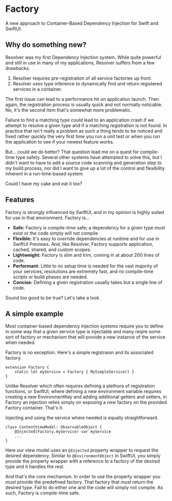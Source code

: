 # Factory

A new approach to Container-Based Dependency Injection for Swift and SwiftUI.

## Why do something new?

Resolver was my first Dependency Injection system. While quite powerful and still in use in many of my applications, Resolver suffers from a few drawbacks.

1. Resolver requires pre-registration of all service factories up front. 
2. Resolver uses type inference to dynamically find and return registered services in a container.

The first issue can lead to a performance hit on application launch. Then again, the registration process is usually quick and not normally noticable. No, it's the second item that's somewhat more problematic. 

 Failure to find a matching type *could* lead to an application crash if we attempt to resolve a given type and if a matching registration is not found. In practice that isn't really a problem as such a thing tends to be noticed and fixed rather quickly the very first time you run a unit test or when you run the application to see if your newest feature works.
 
 But... could we do better? That question lead me on a quest for compile-time type safety. Several other systems have attempted to solve this, but I didn't want to have to add a source code scanning and generation step to my build process, nor did I want to give up a lot of the control and flexibility inherent in a run-time-based system.
 
 Could I have my cake and eat it too?
 
 ## Features
 
 Factory is strongly influenced by SwiftUI, and in my opinion is highly suited for use in that environment. Factory is...
 
 * **Safe:** Factory is compile-time safe; a dependency for a given type *must* exist or the code simply will not compile.
 * **Flexible:** It's easy to override dependencies at runtime and for use in SwiftUI Previews. And, like Resolver, Factory supports application, cached, shared, and custom scopes.
 * **Lightweight:** Factory is slim and trim, coming in at about 200 lines of code.
 * **Performant:** Little to no setup time is needed for the vast majority of your services, resolutions are extremely fast, and no compile-time scripts or build phases are needed.
 * **Concise:** Defining a given registration usually takes but a single line of code.
 
 Sound too good to be true? Let's take a look.
 
 ## A simple example
 
 Most container-based dependency injection systems require you to define in some way that a given service type is injectable and many reqire some sort of factory or mechanism that will provide a new instance of the service when needed.
 
 Factory is no exception. Here's a simple registraion and its associated factory.
 
```
extension Factory {
    static let myService = Factory { MySimpleService() }
}
```
Unlike Resolver which often requires defining a plethora of registration functions, or SwiftUI, where defining a new environment variable requires creating a new EnvironmentKey and adding additional getters and setters, in Factory an injection relies simply on exposing a new factory on the provided Factory container. That's it.

Injecting and using the service where needed is equally straightforward.

```
class ContentViewModel: ObservableObject {
    @Injected(Factory.myService) var myService
    ...
}
```
Here our view model uses an `@Injected` property wrapper to request the desired dependency. Similar to `@EnvironmentObject` in SwiftUI, you simply provide the property wrapper with a reference to a factory of the desired type and it handles the rest.

And that's the core mechanism. In order to use the property wrapper you *must* provide the predefined factory. That factory that *must* return the desired type. Fail to do either one and the code will simply not compile. As such, Factory is compile-time safe.
